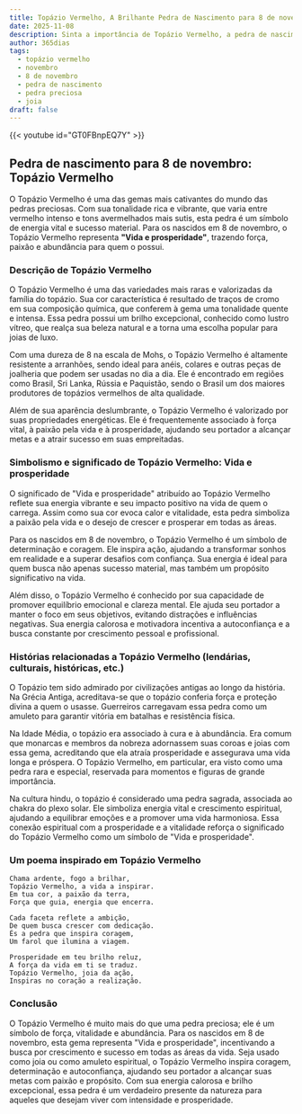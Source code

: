 ```yaml
---
title: Topázio Vermelho, A Brilhante Pedra de Nascimento para 8 de novembro
date: 2025-11-08
description: Sinta a importância de Topázio Vermelho, a pedra de nascimento de 8 de novembro que simboliza Vida e prosperidade. Deixe que sua beleza e significado iluminem seu dia.
author: 365dias
tags:
  - topázio vermelho
  - novembro
  - 8 de novembro
  - pedra de nascimento
  - pedra preciosa
  - joia
draft: false
---
```


{{< youtube id="GT0FBnpEQ7Y" >}}

## Pedra de nascimento para 8 de novembro: Topázio Vermelho

O Topázio Vermelho é uma das gemas mais cativantes do mundo das pedras preciosas. Com sua tonalidade rica e vibrante, que varia entre vermelho intenso e tons avermelhados mais sutis, esta pedra é um símbolo de energia vital e sucesso material. Para os nascidos em 8 de novembro, o Topázio Vermelho representa **"Vida e prosperidade"**, trazendo força, paixão e abundância para quem o possui.

### Descrição de Topázio Vermelho

O Topázio Vermelho é uma das variedades mais raras e valorizadas da família do topázio. Sua cor característica é resultado de traços de cromo em sua composição química, que conferem à gema uma tonalidade quente e intensa. Essa pedra possui um brilho excepcional, conhecido como lustro vítreo, que realça sua beleza natural e a torna uma escolha popular para joias de luxo.

Com uma dureza de 8 na escala de Mohs, o Topázio Vermelho é altamente resistente a arranhões, sendo ideal para anéis, colares e outras peças de joalheria que podem ser usadas no dia a dia. Ele é encontrado em regiões como Brasil, Sri Lanka, Rússia e Paquistão, sendo o Brasil um dos maiores produtores de topázios vermelhos de alta qualidade.

Além de sua aparência deslumbrante, o Topázio Vermelho é valorizado por suas propriedades energéticas. Ele é frequentemente associado à força vital, à paixão pela vida e à prosperidade, ajudando seu portador a alcançar metas e a atrair sucesso em suas empreitadas.

### Simbolismo e significado de Topázio Vermelho: Vida e prosperidade

O significado de "Vida e prosperidade" atribuído ao Topázio Vermelho reflete sua energia vibrante e seu impacto positivo na vida de quem o carrega. Assim como sua cor evoca calor e vitalidade, esta pedra simboliza a paixão pela vida e o desejo de crescer e prosperar em todas as áreas.

Para os nascidos em 8 de novembro, o Topázio Vermelho é um símbolo de determinação e coragem. Ele inspira ação, ajudando a transformar sonhos em realidade e a superar desafios com confiança. Sua energia é ideal para quem busca não apenas sucesso material, mas também um propósito significativo na vida.

Além disso, o Topázio Vermelho é conhecido por sua capacidade de promover equilíbrio emocional e clareza mental. Ele ajuda seu portador a manter o foco em seus objetivos, evitando distrações e influências negativas. Sua energia calorosa e motivadora incentiva a autoconfiança e a busca constante por crescimento pessoal e profissional.

### Histórias relacionadas a Topázio Vermelho (lendárias, culturais, históricas, etc.)

O Topázio tem sido admirado por civilizações antigas ao longo da história. Na Grécia Antiga, acreditava-se que o topázio conferia força e proteção divina a quem o usasse. Guerreiros carregavam essa pedra como um amuleto para garantir vitória em batalhas e resistência física.

Na Idade Média, o topázio era associado à cura e à abundância. Era comum que monarcas e membros da nobreza adornassem suas coroas e joias com essa gema, acreditando que ela atraía prosperidade e assegurava uma vida longa e próspera. O Topázio Vermelho, em particular, era visto como uma pedra rara e especial, reservada para momentos e figuras de grande importância.

Na cultura hindu, o topázio é considerado uma pedra sagrada, associada ao chakra do plexo solar. Ele simboliza energia vital e crescimento espiritual, ajudando a equilibrar emoções e a promover uma vida harmoniosa. Essa conexão espiritual com a prosperidade e a vitalidade reforça o significado do Topázio Vermelho como um símbolo de "Vida e prosperidade".

### Um poema inspirado em Topázio Vermelho

```
Chama ardente, fogo a brilhar,  
Topázio Vermelho, a vida a inspirar.  
Em tua cor, a paixão da terra,  
Força que guia, energia que encerra.  

Cada faceta reflete a ambição,  
De quem busca crescer com dedicação.  
És a pedra que inspira coragem,  
Um farol que ilumina a viagem.  

Prosperidade em teu brilho reluz,  
A força da vida em ti se traduz.  
Topázio Vermelho, joia da ação,  
Inspiras no coração a realização.
```

### Conclusão

O Topázio Vermelho é muito mais do que uma pedra preciosa; ele é um símbolo de força, vitalidade e abundância. Para os nascidos em 8 de novembro, esta gema representa "Vida e prosperidade", incentivando a busca por crescimento e sucesso em todas as áreas da vida. Seja usado como joia ou como amuleto espiritual, o Topázio Vermelho inspira coragem, determinação e autoconfiança, ajudando seu portador a alcançar suas metas com paixão e propósito. Com sua energia calorosa e brilho excepcional, essa pedra é um verdadeiro presente da natureza para aqueles que desejam viver com intensidade e prosperidade.